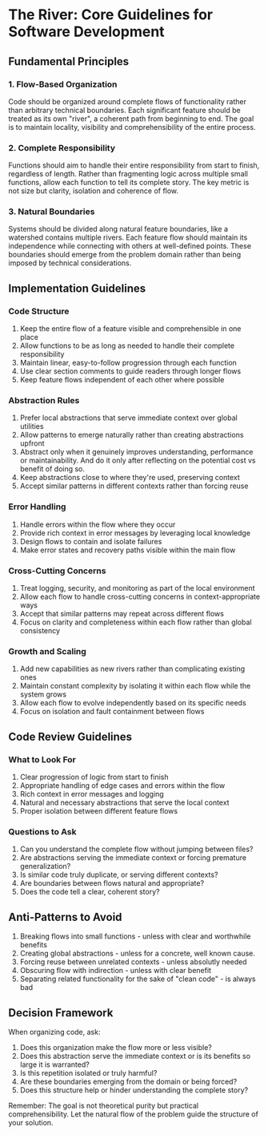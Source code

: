 # The River: Core Guidelines for Software Development

## Fundamental Principles

### 1. Flow-Based Organization
Code should be organized around complete flows of functionality rather than arbitrary technical boundaries. Each significant feature should be treated as its own "river", a coherent path from beginning to end. The goal is to maintain locality, visibility and comprehensibility of the entire process.

### 2. Complete Responsibility
Functions should aim to handle their entire responsibility from start to finish, regardless of length. Rather than fragmenting logic across multiple small functions, allow each function to tell its complete story. The key metric is not size but clarity, isolation and coherence of flow.

### 3. Natural Boundaries
Systems should be divided along natural feature boundaries, like a watershed contains multiple rivers. Each feature flow should maintain its independence while connecting with others at well-defined points. These boundaries should emerge from the problem domain rather than being imposed by technical considerations.

## Implementation Guidelines

### Code Structure
1. Keep the entire flow of a feature visible and comprehensible in one place
2. Allow functions to be as long as needed to handle their complete responsibility
3. Maintain linear, easy-to-follow progression through each function
4. Use clear section comments to guide readers through longer flows
5. Keep feature flows independent of each other where possible

### Abstraction Rules
1. Prefer local abstractions that serve immediate context over global utilities
2. Allow patterns to emerge naturally rather than creating abstractions upfront
3. Abstract only when it genuinely improves understanding, performance  or maintainability. And do it only after reflecting on the potential cost vs benefit of doing so. 
4. Keep abstractions close to where they're used, preserving context
5. Accept similar patterns in different contexts rather than forcing reuse

### Error Handling
1. Handle errors within the flow where they occur
2. Provide rich context in error messages by leveraging local knowledge
3. Design flows to contain and isolate failures
4. Make error states and recovery paths visible within the main flow

### Cross-Cutting Concerns
1. Treat logging, security, and monitoring as part of the local environment
2. Allow each flow to handle cross-cutting concerns in context-appropriate ways
3. Accept that similar patterns may repeat across different flows
4. Focus on clarity and completeness within each flow rather than global consistency

### Growth and Scaling
1. Add new capabilities as new rivers rather than complicating existing ones
2. Maintain constant complexity by isolating it within each flow while the system grows
3. Allow each flow to evolve independently based on its specific needs
4. Focus on isolation and fault containment between flows

## Code Review Guidelines

### What to Look For
1. Clear progression of logic from start to finish
2. Appropriate handling of edge cases and errors within the flow
3. Rich context in error messages and logging
4. Natural and necessary abstractions that serve the local context
5. Proper isolation between different feature flows

### Questions to Ask
1. Can you understand the complete flow without jumping between files?
2. Are abstractions serving the immediate context or forcing premature generalization?
3. Is similar code truly duplicate, or serving different contexts?
4. Are boundaries between flows natural and appropriate?
5. Does the code tell a clear, coherent story?

## Anti-Patterns to Avoid

1. Breaking flows into small functions - unless with clear and worthwhile benefits
2. Creating global abstractions - unless for a concrete, well known cause.
3. Forcing reuse between unrelated contexts - unless absolutly needed
4. Obscuring flow with indirection - unless with clear benefit
5. Separating related functionality for the sake of "clean code" - is always bad

## Decision Framework

When organizing code, ask:
1. Does this organization make the flow more or less visible?
2. Does this abstraction serve the immediate context or is its benefits so large it is warranted?
3. Is this repetition isolated or truly harmful?
4. Are these boundaries emerging from the domain or being forced?
5. Does this structure help or hinder understanding the complete story?

Remember: The goal is not theoretical purity but practical comprehensibility. Let the natural flow of the problem guide the structure of your solution.
